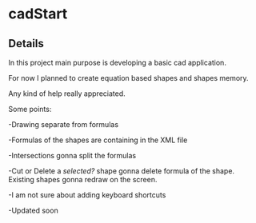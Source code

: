 # cadStart
## Details 

In this project main purpose is developing a basic cad application.

For now I planned to create equation based shapes and shapes memory.

Any kind of help really appreciated.

Some points:

-Drawing separate from formulas

-Formulas of the shapes are containing in the XML file

-Intersections gonna split the formulas 

-Cut or Delete a *selected?* shape gonna delete formula of the shape. Existing shapes gonna redraw on the screen. 

-I am not sure about adding keyboard shortcuts

-Updated soon
